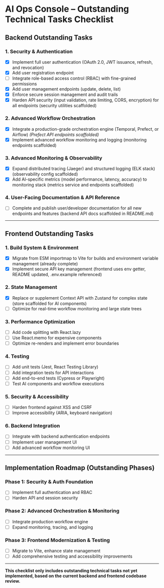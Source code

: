 # AI Ops Console – Outstanding Technical Tasks Checklist

## Backend Outstanding Tasks

### 1. Security & Authentication
- [x] Implement full user authentication (OAuth 2.0, JWT issuance, refresh, and revocation)
- [x] Add user registration endpoint
- [ ] Integrate role-based access control (RBAC) with fine-grained permissions
- [x] Add user management endpoints (update, delete, list)
- [x] Enforce secure session management and audit trails
- [x] Harden API security (input validation, rate limiting, CORS, encryption) for all endpoints (security utilities scaffolded)

### 2. Advanced Workflow Orchestration
- [x] Integrate a production-grade orchestration engine (Temporal, Prefect, or Airflow) *(Prefect API endpoints scaffolded)*
- [x] Implement advanced workflow monitoring and logging (monitoring endpoints scaffolded)

### 3. Advanced Monitoring & Observability
- [x] Expand distributed tracing (Jaeger) and structured logging (ELK stack) (observability config scaffolded)
- [x] Add AI-specific metrics (model performance, latency, accuracy) to monitoring stack (metrics service and endpoints scaffolded)

### 4. User-Facing Documentation & API Reference
- [ ] Complete and publish user/developer documentation for all new endpoints and features (backend API docs scaffolded in README.md)

---

## Frontend Outstanding Tasks

### 1. Build System & Environment
- [x] Migrate from ESM importmap to Vite for builds and environment variable management (already complete)
- [x] Implement secure API key management (frontend uses env getter, README updated, .env.example referenced)

### 2. State Management
- [x] Replace or supplement Context API with Zustand for complex state (store scaffolded for AI components)
- [ ] Optimize for real-time workflow monitoring and large state trees

### 3. Performance Optimization
- [ ] Add code splitting with React.lazy
- [ ] Use React.memo for expensive components
- [ ] Optimize re-renders and implement error boundaries

### 4. Testing
- [ ] Add unit tests (Jest, React Testing Library)
- [ ] Add integration tests for API interactions
- [ ] Add end-to-end tests (Cypress or Playwright)
- [ ] Test AI components and workflow executions

### 5. Security & Accessibility
- [ ] Harden frontend against XSS and CSRF
- [ ] Improve accessibility (ARIA, keyboard navigation)

### 6. Backend Integration
- [ ] Integrate with backend authentication endpoints
- [ ] Implement user management UI
- [ ] Add advanced workflow monitoring UI

---

## Implementation Roadmap (Outstanding Phases)

### Phase 1: Security & Auth Foundation
- [ ] Implement full authentication and RBAC
- [ ] Harden API and session security

### Phase 2: Advanced Orchestration & Monitoring
- [ ] Integrate production workflow engine
- [ ] Expand monitoring, tracing, and logging

### Phase 3: Frontend Modernization & Testing
- [ ] Migrate to Vite, enhance state management
- [ ] Add comprehensive testing and accessibility improvements

---

**This checklist only includes outstanding technical tasks not yet implemented, based on the current backend and frontend codebase review.** 
